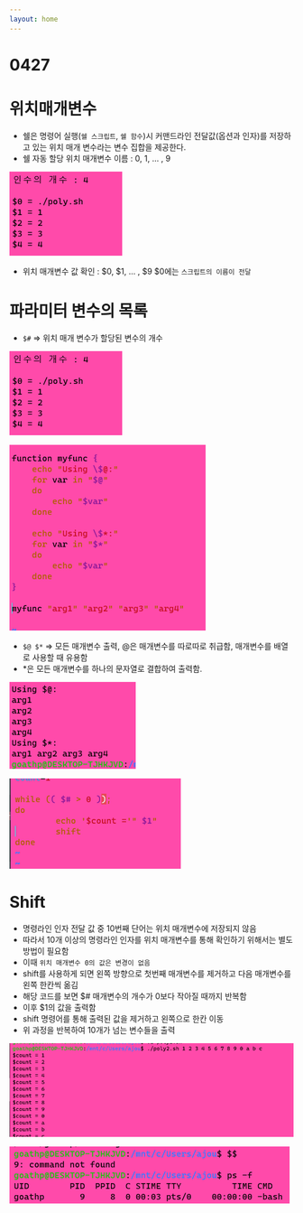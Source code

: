 ```yaml
---
layout: home
---
```


# 0427

# 위치매개변수

- 쉘은 명령어 실행(`쉘 스크립트`, `쉘 함수`)시 커맨드라인 전달값(옵션과 인자)를 저장하고 있는 위치 매개 변수라는 변수 집합을 제공한다.
- 쉘 자동 할당 위치 매개변수 이름 : 0, 1, … , 9

![Untitled](./image/Untitled%2011%20(1).png)

- 위치 매개변수 값 확인 : $0, $1, … , $9 $0에는 `스크립트의 이름이 전달`

# 파라미터 변수의 목록

- `$#` ⇒ 위치 매개 변수가 할당된 변수의 개수

![Untitled](./image/Untitled%2011%20(1).png)

![Untitled](./image/Untitled%2011%20(3).png)

- `$@ $*` ⇒ 모든 매개변수 출력, @은 매개변수를 따로따로 취급함, 매개변수를 배열로 사용할 때 유용함
- *은 모든 매개변수를 하나의 문자열로 결합하여 출력함.

![Untitled](./image/Untitled%2011%20(4).png)

![Untitled](./image/Untitled%2011%20(5).png)

# Shift

- 명령라인 인자 전달 값 중 10번째 단어는 위치 매개변수에 저장되지 않음
- 따라서 10개 이상의 명령라인 인자를 위치 매개변수를 통해 확인하기 위해서는 별도 방법이 필요함
- 이때 `위치 매개변수 0의 값은 변경이 없음`
- shift를 사용하게 되면 왼쪽 방향으로 첫번째 매개변수를 제거하고 다음 매개변수를 왼쪽 한칸씩 옮김
- 해당 코드를 보면 $# 매개변수의 개수가 0보다 작아질 때까지 반복함
- 이후 $1의 값을 출력함
- shift 명령어를 통해 출력된 값을 제거하고 왼쪽으로 한칸 이동
- 위 과정을 반복하여 10개가 넘는 변수들을 출력

![Untitled](./image/Untitled%2011%20(6).png)

![Untitled](./image/Untitled%2011%20(7).png)
